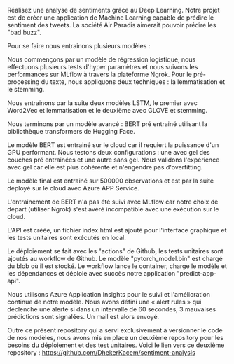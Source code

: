Réalisez une analyse de sentiments grâce au Deep Learning.
Notre projet est de créer une application de Machine Learning capable de prédire le sentiment des tweets.
La société Air Paradis aimerait pouvoir prédire les "bad buzz".

Pour se faire nous entrainons plusieurs modèles :

Nous commençons par un modèle de régression logistique, nous effectuons plusieurs tests d'hyper paramètres et nous suivons les performances sur MLflow à travers la plateforme Ngrok.
Pour le pré-processing du texte, nous appliquons deux techniques : la lemmatisation et le stemming.

Nous entrainons par la suite deux modèles LSTM, le premier avec Word2Vec et lemmatisation et le deuxième avec GLOVE et stemming.

Nous terminons par un modèle avancé : BERT pré entrainé utilisant la bibliothèque transformers de Hugging Face.

Le modèle BERT est entrainé sur le cloud car il requiert la puissance d'un GPU performant. Nous testons deux configurations : une avec gel des couches pré entrainées et une autre sans gel.
Nous validons l'expérience avec gel car elle est plus cohérente et n'engendre pas d'overfitting.

Le modèle final est entrainé sur 500000 observations et est par la suite déployé sur le cloud avec Azure APP Service.

L'entrainement de BERT n'a pas été suivi avec MLflow car notre choix de départ (utiliser Ngrok) s'est avéré incompatible avec une exécution sur le cloud.

L'API est créée, un fichier index.html est ajouté pour l'interface graphique et les tests unitaires sont exécutés en local.

Le déploiement se fait avec les "actions" de Github, les tests unitaires sont ajoutés au workflow de Github. Le modèle "pytorch_model.bin" est chargé du blob où il est stocké.
Le workflow lance le container, charge le modèle et les dépendances et déploie avec succès notre application "predict-app-api".

Nous utilisons Azure Application Insights pour le suivi et l'amélioration continue de notre modèle.
Nous avons défini une « alert rules » qui déclenche une alerte si dans un intervalle de 60 secondes, 3 mauvaises prédictions sont signalées.
Un mail est alors envoyé.

Outre ce présent repository qui a servi exclusivement à versionner le code de nos modèles, nous avons mis en place un deuxième repository pour les besoins du déploiement et des test unitaires.
Voici le lien vers ce deuxième repository : https://github.com/DhekerKacem/sentiment-analysis
